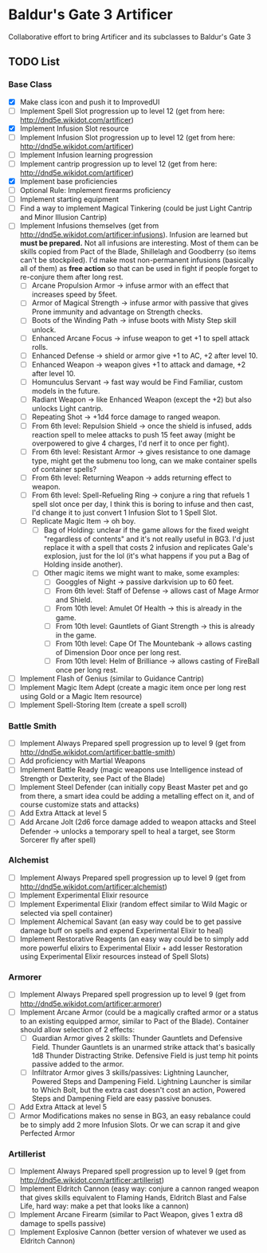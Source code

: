 # Baldur's Gate 3 Artificer
Collaborative effort to bring Artificer and its subclasses to Baldur's Gate 3

## TODO List
### Base Class
- [x] Make class icon and push it to ImprovedUI
- [ ] Implement Spell Slot progression up to level 12 (get from here: http://dnd5e.wikidot.com/artificer)
- [x] Implement Infusion Slot resource
- [ ] Implement Infusion Slot progression up to level 12 (get from here: http://dnd5e.wikidot.com/artificer)
- [ ] Implement Infusion learning progression
- [ ] Implement cantrip progression up to level 12 (get from here: http://dnd5e.wikidot.com/artificer)
- [x] Implement base proficiencies
- [ ] Optional Rule: Implement firearms proficiency
- [ ] Implement starting equipment
- [ ] Find a way to implement Magical Tinkering (could be just Light Cantrip and Minor Illusion Cantrip)
- [ ] Implement Infusions themselves (get from http://dnd5e.wikidot.com/artificer:infusions). Infusion are learned but **must be prepared.** Not all infusions are interesting. Most of them can be skills copied from Pact of the Blade, Shillelagh and Goodberry (so items can't be stockpiled). I'd make most non-permanent infusions (basically all of them) as **free action** so that can be used in fight if people forget to re-conjure them after long rest.
  - [ ] Arcane Propulsion Armor -> infuse armor with an effect that increases speed by 5feet.
  - [ ] Armor of Magical Strength -> infuse armor with passive that gives Prone immunity and advantage on Strength checks.
  - [ ] Boots of the Winding Path -> infuse boots with Misty Step skill unlock.
  - [ ] Enhanced Arcane Focus -> infuse weapon to get +1 to spell attack rolls.
  - [ ] Enhanced Defense -> shield or armor give +1 to AC, +2 after level 10.
  - [ ] Enhanced Weapon -> weapon gives +1 to attack and damage, +2 after level 10.
  - [ ] Homunculus Servant -> fast way would be Find Familiar, custom models in the future.
  - [ ] Radiant Weapon -> like Enhanced Weapon (except the +2) but also unlocks Light cantrip.
  - [ ] Repeating Shot -> +1d4 force damage to ranged weapon.
  - [ ] From 6th level: Repulsion Shield -> once the shield is infused, adds reaction spell to melee attacks to push 15 feet away (might be overpowered to give 4 charges, I'd nerf it to once per fight).
  - [ ] From 6th level: Resistant Armor -> gives resistance to one damage type, might get the submenu too long, can we make container spells of container spells?
  - [ ] From 6th level: Returning Weapon -> adds returning effect to weapon.
  - [ ] From 6th level: Spell-Refueling Ring -> conjure a ring that refuels 1 spell slot once per day, I think this is boring to infuse and then cast, I'd change it to just convert 1 Infusion Slot to 1 Spell Slot. 
  - [ ] Replicate Magic Item -> oh boy.
    - [ ] Bag of Holding: unclear if the game allows for the fixed weight "regardless of contents" and it's not really useful in BG3. I'd just replace it with a spell that costs 2 infusion and replicates Gale's explosion, just for the lol (it's what happens if you put a Bag of Holding inside another).
    - [ ] Other magic items we might want to make, some examples:
      - [ ] Googgles of Night -> passive darkvision up to 60 feet.
      - [ ] From 6th level: Staff of Defense -> allows cast of Mage Armor and Shield.
      - [ ] From 10th level: Amulet Of Health -> this is already in the game.
      - [ ] From 10th level: Gauntlets of Giant Strength -> this is already in the game.
      - [ ] From 10th level: Cape Of The Mountebank -> allows casting of Dimension Door once per long rest.
      - [ ] From 10th level: Helm of Brilliance -> allows casting of FireBall once per long rest.
- [ ] Implement Flash of Genius (similar to Guidance Cantrip)
- [ ] Implement Magic Item Adept (create a magic item once per long rest using Gold or a Magic Item resource)
- [ ] Implement Spell-Storing Item (create a spell scroll)

### Battle Smith
- [ ] Implement Always Prepared spell progression up to level 9 (get from http://dnd5e.wikidot.com/artificer:battle-smith)
- [ ] Add proficiency with Martial Weapons
- [ ] Implement Battle Ready (magic weapons use Intelligence instead of Strength or Dexterity, see Pact of the Blade)
- [ ] Implement Steel Defender (can initially copy Beast Master pet and go from there, a smart idea could be adding a metalling effect on it, and of course customize stats and attacks)
- [ ] Add Extra Attack at level 5
- [ ] Add Arcane Jolt (2d6 force damage added to weapon attacks and Steel Defender -> unlocks a temporary spell to heal a target, see Storm Sorcerer fly after spell)

### Alchemist 
- [ ] Implement Always Prepared spell progression up to level 9 (get from http://dnd5e.wikidot.com/artificer:alchemist)
- [ ] Implement Experimental Elixir resource
- [ ] Implement Experimental Elixir (random effect similar to Wild Magic or selected via spell container)
- [ ] Implement Alchemical Savant (an easy way could be to get passive damage buff on spells and expend Experimental Elixir to heal)
- [ ] Implement Restorative Reagents (an easy way could be to simply add more powerful elixirs to Experimental Elixir + add lesser Restoration using Experimental Elixir resources instead of Spell Slots)

### Armorer 
- [ ] Implement Always Prepared spell progression up to level 9 (get from http://dnd5e.wikidot.com/artificer:armorer)
- [ ] Implement Arcane Armor (could be a magically crafted armor or a status to an existing equipped armor, similar to Pact of the Blade). Container should allow selection of 2 effects:
  - [ ] Guardian Armor gives 2 skills: Thunder Gauntlets and Defensive Field. Thunder Gauntlets is an unarmed strike attack that's basically 1d8 Thunder Distracting Strike. Defensive Field is just temp hit points passive added to the armor. 
  - [ ] Infiltrator Armor gives 3 skills/passives: Lightning Launcher, Powered Steps and Dampening Field. Lightning Launcher is similar to Which Bolt, but the extra cast doesn't cost an action, Powered Steps and Dampening Field are easy passive bonuses.
- [ ] Add Extra Attack at level 5
- [ ] Armor Modifications makes no sense in BG3, an easy rebalance could be to simply add 2 more Infusion Slots. Or we can scrap it and give Perfected Armor

### Artillerist 
- [ ] Implement Always Prepared spell progression up to level 9 (get from http://dnd5e.wikidot.com/artificer:artillerist)
- [ ] Implement Eldritch Cannon (easy way: conjure a cannon ranged weapon that gives skills equivalent to Flaming Hands, Eldritch Blast and False Life, hard way: make a pet that looks like a cannon)
- [ ] Implement Arcane Firearm (similar to Pact Weapon, gives 1 extra d8 damage to spells passive)
- [ ] Implement Explosive Cannon (better version of whatever we used as Eldritch Cannon)
